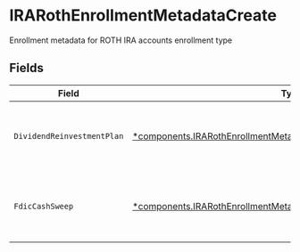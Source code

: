 # IRARothEnrollmentMetadataCreate

Enrollment metadata for ROTH IRA accounts enrollment type


## Fields

| Field                                                                                                                                                     | Type                                                                                                                                                      | Required                                                                                                                                                  | Description                                                                                                                                               | Example                                                                                                                                                   |
| --------------------------------------------------------------------------------------------------------------------------------------------------------- | --------------------------------------------------------------------------------------------------------------------------------------------------------- | --------------------------------------------------------------------------------------------------------------------------------------------------------- | --------------------------------------------------------------------------------------------------------------------------------------------------------- | --------------------------------------------------------------------------------------------------------------------------------------------------------- |
| `DividendReinvestmentPlan`                                                                                                                                | [*components.IRARothEnrollmentMetadataCreateDividendReinvestmentPlan](../../models/components/irarothenrollmentmetadatacreatedividendreinvestmentplan.md) | :heavy_minus_sign:                                                                                                                                        | Option to auto-enroll in Dividend Reinvestment; defaults to true                                                                                          | DIVIDEND_REINVESTMENT_ENROLL                                                                                                                              |
| `FdicCashSweep`                                                                                                                                           | [*components.IRARothEnrollmentMetadataCreateFdicCashSweep](../../models/components/irarothenrollmentmetadatacreatefdiccashsweep.md)                       | :heavy_minus_sign:                                                                                                                                        | Option to auto-enroll in FDIC cash sweep; defaults to true                                                                                                | FDIC_CASH_SWEEP_ENROLL                                                                                                                                    |